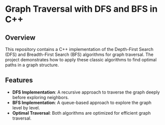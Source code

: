 # Graph Traversal with DFS and BFS in C++

## Overview
This repository contains a C++ implementation of the Depth-First Search (DFS) and Breadth-First Search (BFS) algorithms for graph traversal. The project demonstrates how to apply these classic algorithms to find optimal paths in a graph structure.

## Features
- **DFS Implementation**: A recursive approach to traverse the graph deeply before exploring neighbors.
- **BFS Implementation**: A queue-based approach to explore the graph level by level.
- **Optimal Traversal**: Both algorithms are optimized for efficient graph traversal.
